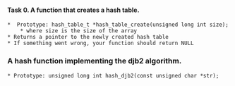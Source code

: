 #### Task 0. A function that creates a hash table. ####

    *  Prototype: hash_table_t *hash_table_create(unsigned long int size);
        * where size is the size of the array
    * Returns a pointer to the newly created hash table
    * If something went wrong, your function should return NULL
 
### A hash function implementing the djb2 algorithm. ####

    * Prototype: unsigned long int hash_djb2(const unsigned char *str);
    


